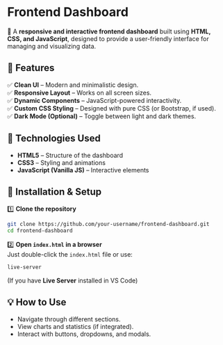 # **Frontend Dashboard**  

🎨 A **responsive and interactive frontend dashboard** built using **HTML, CSS, and JavaScript**, designed to provide a user-friendly interface for managing and visualizing data.  

## **🚀 Features**  
✅ **Clean UI** – Modern and minimalistic design.  
✅ **Responsive Layout** – Works on all screen sizes.  
✅ **Dynamic Components** – JavaScript-powered interactivity.  
✅ **Custom CSS Styling** – Designed with pure CSS (or Bootstrap, if used).   
✅ **Dark Mode (Optional)** – Toggle between light and dark themes.  

## **📌 Technologies Used**  
- **HTML5** – Structure of the dashboard  
- **CSS3** – Styling and animations  
- **JavaScript (Vanilla JS)** – Interactive elements  

## **🔧 Installation & Setup**  
1️⃣ **Clone the repository**  
```sh
git clone https://github.com/your-username/frontend-dashboard.git
cd frontend-dashboard
```
2️⃣ **Open `index.html` in a browser**  
Just double-click the `index.html` file or use:  
```sh
live-server
```
(If you have **Live Server** installed in VS Code)  

## **💡 How to Use**  
- Navigate through different sections.  
- View charts and statistics (if integrated).  
- Interact with buttons, dropdowns, and modals.  

